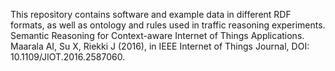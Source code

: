 This repository contains software and example data in different RDF formats, as well as ontology and rules used in traffic reasoning experiments.
Semantic Reasoning for Context-aware Internet of Things Applications. Maarala AI, Su X, Riekki J
(2016), in IEEE Internet of Things Journal, DOI: 10.1109/JIOT.2016.2587060.
